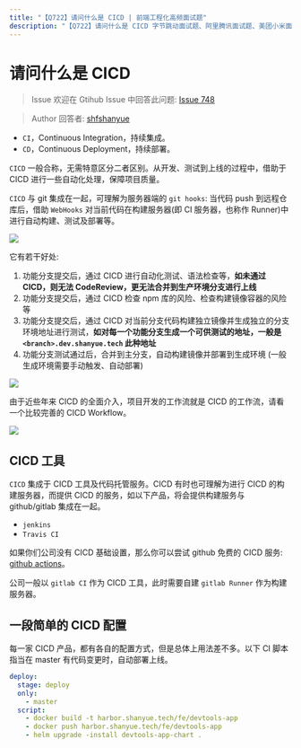 ```yaml
---
title: "【Q722】请问什么是 CICD | 前端工程化高频面试题"
description: "【Q722】请问什么是 CICD 字节跳动面试题、阿里腾讯面试题、美团小米面试题。"
---
```


# 请问什么是 CICD

> Issue
> 欢迎在 Gtihub Issue 中回答此问题: [Issue 748](https://github.com/shfshanyue/Daily-Question/issues/748)

> Author
> 回答者: [shfshanyue](https://github.com/shfshanyue)

- `CI`，Continuous Integration，持续集成。
- `CD`，Continuous Deployment，持续部署。

`CICD` 一般合称，无需特意区分二者区别。从开发、测试到上线的过程中，借助于 CICD 进行一些自动化处理，保障项目质量。

`CICD` 与 git 集成在一起，可理解为服务器端的 `git hooks`: 当代码 push 到远程仓库后，借助 `WebHooks` 对当前代码在构建服务器(即 CI 服务器，也称作 Runner)中进行自动构建、测试及部署等。

![](https://cdn.jsdelivr.net/gh/shfshanyue/assets/2021-11-17/clipboard-6509.1b9b98.webp)

它有若干好处:

1. 功能分支提交后，通过 CICD 进行自动化测试、语法检查等，**如未通过 CICD，则无法 CodeReview，更无法合并到生产环境分支进行上线**
1. 功能分支提交后，通过 CICD 检查 npm 库的风险、检查构建镜像容器的风险等
1. 功能分支提交后，通过 CICD 对当前分支代码构建独立镜像并生成独立的分支环境地址进行测试，**如对每一个功能分支生成一个可供测试的地址，一般是 `<branch>.dev.shanyue.tech` 此种地址**
1. 功能分支测试通过后，合并到主分支，自动构建镜像并部署到生成环境 (一般生成环境需要手动触发、自动部署)

![](https://cdn.jsdelivr.net/gh/shfshanyue/assets/2021-11-17/pr-checks-final.26fba2.webp)

由于近些年来 CICD 的全面介入，项目开发的工作流就是 CICD 的工作流，请看一个比较完善的 CICD Workflow。

![](https://cdn.jsdelivr.net/gh/shfshanyue/assets/2021-11-17/clipboard-7669.a41a94.webp)

## CICD 工具

`CICD` 集成于 CICD 工具及代码托管服务。CICD 有时也可理解为进行 CICD 的构建服务器，而提供 CICD 的服务，如以下产品，将会提供构建服务与 github/gitlab 集成在一起。

- `jenkins`
- `Travis CI`

如果你们公司没有 CICD 基础设置，那么你可以尝试 github 免费的 CICD 服务: [github actions](https://github.com/features/actions)。

公司一般以 `gitlab CI` 作为 CICD 工具，此时需要自建 `gitlab Runner` 作为构建服务器。

## 一段简单的 CICD 配置

每一家 CICD 产品，都有各自的配置方式，但是总体上用法差不多。以下 CI 脚本指当在 master 有代码变更时，自动部署上线。

```yaml
deploy:
  stage: deploy
  only:
    - master
  script:
    - docker build -t harbor.shanyue.tech/fe/devtools-app
    - docker push harbor.shanyue.tech/fe/devtools-app
    - helm upgrade -install devtools-app-chart .
```
